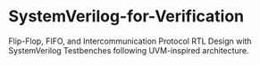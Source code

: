 # SystemVerilog-for-Verification
Flip-Flop, FIFO, and Intercommunication Protocol RTL Design with SystemVerilog Testbenches following UVM-inspired architecture.
